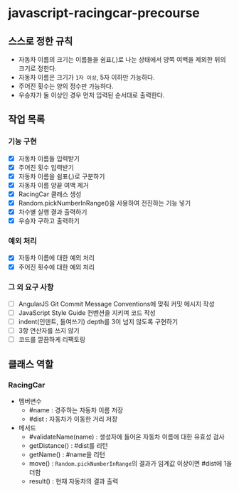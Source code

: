 # javascript-racingcar-precourse

## 스스로 정한 규칙

- 자동차 이름의 크기는 이름들을 쉼표(,)로 나눈 상태에서 양쪽 여백을 제외한 뒤의 크기로 정한다.
- 자동차 이름은 크기가 `1자 이상`, 5자 이하만 가능하다.
- 주어진 횟수는 양의 정수만 가능하다.
- 우승자가 둘 이상인 경우 먼저 입력된 순서대로 출력한다.

## 작업 목록

### 기능 구현

- [x] 자동차 이름들 입력받기
- [x] 주어진 횟수 입력받기
- [x] 자동차 이름을 쉼표(,)로 구분하기
- [x] 자동차 이름 양끝 여백 제거
- [x] RacingCar 클래스 생성
- [x] Random.pickNumberInRange()을 사용하여 전진하는 기능 넣기
- [x] 차수별 실행 결과 출력하기
- [x] 우승자 구하고 출력하기

### 예외 처리

- [x] 자동차 이름에 대한 예외 처리
- [x] 주어진 횟수에 대한 예외 처리

### 그 외 요구 사항

- [ ] AngularJS Git Commit Message Conventions에 맞춰 커밋 메시지 작성
- [ ] JavaScript Style Guide 컨벤션을 지키며 코드 작성
- [ ] indent(인덴트, 들여쓰기) depth를 3이 넘지 않도록 구현하기
- [ ] 3항 연산자를 쓰지 않기
- [ ] 코드를 깔끔하게 리팩토링

## 클래스 역할

### RacingCar 
- 멤버변수  
  - #name : 경주하는 자동차 이름 저장
  - #dist : 자동차가 이동한 거리 저장
- 메서드
  - #validateName(name) : 생성자에 들어온 자동차 이름에 대한 유효성 검사
  - getDistance() : #dist를 리턴
  - getName() : #name을 리턴
  - move() : `Random.pickNumberInRange`의 결과가 임계값 이상이면 #dist에 1을 더함
  - result() : 현재 자동차의 결과 출력
  

